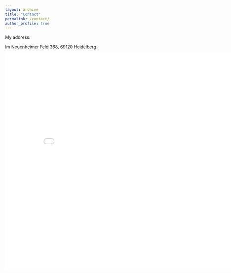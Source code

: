 ```yaml
---
layout: archive
title: "Contact"
permalink: /contact/
author_profile: true
---
```


My address:
<p>Im Neuenheimer Feld 368, 69120 Heidelberg</p>
<iframe src="[/talkmap/map.html](https://www.google.com/maps/place/Im+Neuenheimer+Feld+368,+69120+Heidelberg/@49.4177368,8.6683416,17z/data=!3m1!4b1!4m6!3m5!1s0x4797c1320e78d981:0x2dd3ea121078a7eb!8m2!3d49.4177368!4d8.6683416!16s%2Fg%2F11c24rsjr0?entry=ttu)https://www.google.com/maps/place/Im+Neuenheimer+Feld+368,+69120+Heidelberg/@49.4177368,8.6683416,17z/data=!3m1!4b1!4m6!3m5!1s0x4797c1320e78d981:0x2dd3ea121078a7eb!8m2!3d49.4177368!4d8.6683416!16s%2Fg%2F11c24rsjr0?entry=ttu" height="700" width="850" style="border:none;"></iframe>
